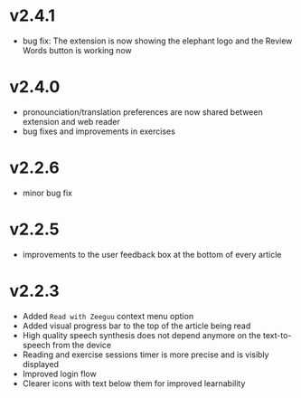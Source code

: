 # v2.4.1
- bug fix: The extension is now showing the elephant logo and the Review Words button is working now

# v2.4.0
- pronounciation/translation preferences are now shared between extension and web reader
- bug fixes and improvements in exercises


# v2.2.6
- minor bug fix

# v2.2.5
- improvements to the user feedback box at the bottom of every article


# v2.2.3
- Added `Read with Zeeguu` context menu option
- Added visual progress bar to the top of the article being read  
- High quality speech synthesis does not depend anymore on the text-to-speech from the device
- Reading and exercise sessions timer is more precise and is visibly displayed
- Improved login flow
- Clearer icons with text below them for improved learnability

